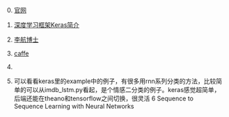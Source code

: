 0. [官网](https://keras.io/)

1. [深度学习框架Keras简介](http://www.open-open.com/lib/view/open1430982565991.html)


2. [李航博士](http://www.open-open.com/lib/view/1421287389750)
3. [caffe](http://www.open-open.com/lib/view/1438930029661)
4. [](http://www.open-open.com/lib/view/open1473133562662.html)
5. 可以看看keras里的example中的例子，有很多用rnn系列分类的方法，比较简单的可以从imdb_lstm.py看起，是个情感二分类的例子。keras感觉超简单，后端还能在theano和tensorflow之间切换，很灵活
6 Sequence to Sequence Learning with Neural Networks

